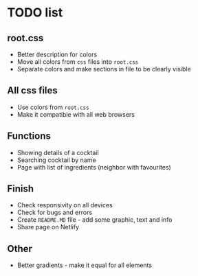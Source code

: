 # TODO list
## root.css
- Better description for colors
- Move all colors from `css` files into `root.css`
- Separate colors and make sections in file to be clearly visible

## All css files
- Use colors from `root.css`
- Make it compatible with all web browsers

## Functions
- Showing details of a cocktail
- Searching cocktail by name
- Page with list of ingredients (neighbor with favourites)

## Finish
- Check responsivity on all devices
- Check for bugs and errors
- Create `README.MD` file - add some graphic, text and info
- Share page on Netlify

## Other
- Better gradients - make it equal for all elements